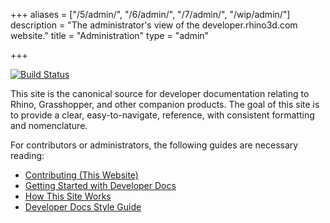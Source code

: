 +++
aliases = ["/5/admin/", "/6/admin/", "/7/admin/", "/wip/admin/"]
description = "The administrator's view of the developer.rhino3d.com website."
title = "Administration"
type = "admin"

+++

[![Build Status](https://travis-ci.org/mcneel/developer-rhino3d-com.svg?branch=master)](https://travis-ci.org/mcneel/developer-rhino3d-com)

This site is the canonical source for developer documentation relating to Rhino, Grasshopper, and other companion products.  The goal of this site is to provide a clear, easy-to-navigate, reference, with consistent formatting and nomenclature.

For contributors or administrators, the following guides are necessary reading:

- [Contributing (This Website)](/guides/general/contributing/#this-website)
- [Getting Started with Developer Docs](https://github.com/mcneel/developer-rhino3d-com/blob/master/README.md)
- [How This Site Works](/guides/general/how-this-site-works)
- [Developer Docs Style Guide](/guides/general/developer-docs-style-guide)
